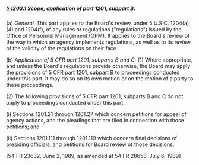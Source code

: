 ##### § 1203.1 Scope; application of part 1201, subpart B. #####

(a) *General.* This part applies to the Board's review, under 5 U.S.C. 1204(a)(4) and 1204(f), of any rules or regulations (“regulations”) issued by the Office of Personnel Management (OPM). It applies to the Board's review of the way in which an agency implements regulations, as well as to its review of the validity of the regulations on their face.

(b) *Application of 5 CFR part 1201, subparts B and C.* (1) Where appropriate, and unless the Board's regulations provide otherwise, the Board may apply the provisions of 5 CFR part 1201, subpart B to proceedings conducted under this part. It may do so on its own motion or on the motion of a party to these proceedings.

(2) The following provisions of 5 CFR part 1201, subparts B and C do not apply to proceedings conducted under this part:

(i) Sections 1201.21 through 1201.27 which concern petitions for appeal of agency actions, and the pleadings that are filed in connection with those petitions; and

(ii) Sections 1201.111 through 1201.119 which concern final decisions of presiding officials, and petitions for Board review of those decisions.

[54 FR 23632, June 2, 1989, as amended at 54 FR 28658, July 6, 1989]